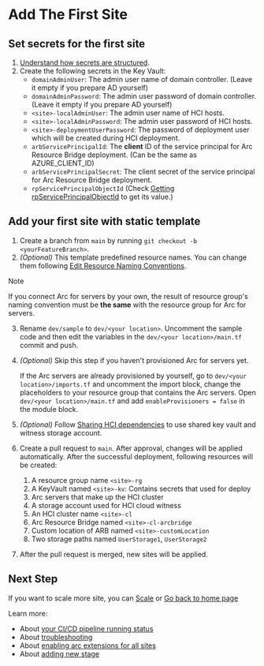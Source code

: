 # Add The First Site

## Set secrets for the first site

1. [Understand how secrets are structured](./Secrets-Structure.md).
2. Create the following secrets in the Key Vault:
    - `domainAdminUser`: The admin user name of domain controller. (Leave it empty if you prepare AD yourself)
    - `domainAdminPassword`: The admin user password of domain controller. (Leave it empty if you prepare AD yourself)
    - `<site>-localAdminUser`: The admin user name of HCI hosts.
    - `<site>-localAdminPassword`: The admin user password of HCI hosts.
    - `<site>-deploymentUserPassword`: The password of deployment user which will be created during HCI deployment.
    - `arbServicePrincipalId`: The **client** ID of the service principal for Arc Resource Bridge deployment. (Can be the same as AZURE_CLIENT_ID)
    - `arbServicePrincipalSecret`: The client secret of the service principal for Arc Resource Bridge deployment.
    - `rpServicePrincipalObjectId` (Check [Getting rpServicePrincipalObjectId](./Get-RP-Service-Principal-Id.md) to get its value.)

## Add your first site with static template

1. Create a branch from `main` by running `git checkout -b <yourFeatureBranch>`.
2. *(Optional)* This template predefined resource names. You can change them following [Edit Resource Naming Conventions](./Naming-Conventions.md).
> [!NOTE]
> If you connect Arc for servers by your own, the result of resource group's naming convention must be **the same** with the resource group for Arc for servers.

3. Rename `dev/sample` to `dev/<your location>`. Uncomment the sample code and then edit the variables in the `dev/<your location>/main.tf` commit and push.
4. *(Optional)* Skip this step if you haven't provisioned Arc for servers yet.

   If the Arc servers are already provisioned by yourself, go to `dev/<your location>/imports.tf` and uncomment the import block, change the placeholders to your resource group that contains the Arc servers. Open `dev/<your location>/main.tf` and add `enableProvisioners = false` in the module block.
5. *(Optional)* Follow [Sharing HCI dependencies](./Sharing-HCI-Dependencies.md) to use shared key vault and witness storage account.
6. Create a pull request to `main`. After approval, changes will be applied automatically. After the successful deployment, following resources will be created:
    1. A resource group name `<site>-rg`
    2. A KeyVault named `<site>-kv`: Contains secrets that used for deploy
    3. Arc servers that make up the HCI cluster
    4. A storage account used for HCI cloud witness
    5. An HCI cluster name `<site>-cl`
    6. Arc Resource Bridge named `<site>-cl-arcbridge`
    7. Custom location of ARB named `<site>-customLocation`
    8. Two storage paths named `UserStorage1`, `UserStorage2`
6. After the pull request is merged, new sites will be applied.

## Next Step

If you want to scale more site, you can [Scale](../README.md#scale-more-sites) or [Go back to home page](../README.md)

Learn more:

- About [your CI/CD pipeline running status](./View-pipeline.md)
- About [troubleshooting](./TroubleShooting.md)
- About [enabling arc extensions for all sites](../README.md#enable-opt-in-features-for-all-sites)
- About [adding new stage](./Customize-Stages.md)
